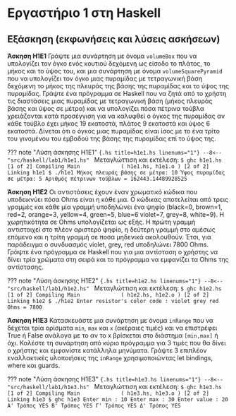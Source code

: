 # Εργαστήριο 1 στη Ηaskell

## Εξάσκηση (εκφωνήσεις και λύσεις ασκήσεων)

**Άσκηση H1E1** Γράψτε μια συνάρτηση με όνομα `volumeBox` που να υπολογίζει τον όγκο ενός κουτιού δεχόμενη ως είσοδο το πλάτος, το μήκος και το ύψος του, και μια συνάρτηση με όνομα `volumeSquarePyramid` που να υπολογίζει τον όγκο μιας πυραμίδας με τετραγωνική βάση δεχόμενη το μήκος της πλευράς της βάσης της πυραμίδας και το ύψος της πυραμίδας. Γράψτε ένα πρόγραμμα σε Haskell που να ζητά από το χρήστη τις διαστάσεις μιας πυραμίδας με τετραγωνική βάση (μήκος πλευράς βάσης και ύψος σε μέτρα) και να υπολογίζει πόσα πέτρινα τούβλα χρειάζονται κατά προσέγγιση για να καλυφθεί ο όγκος της πυραμίδας αν κάθε τούβλο έχει μήκος 19 εκατοστά, πλάτος 9 εκατοστά και ύψος 6 εκατοστά. Δίνεται ότι ο όγκος μιας πυραμίδας είναι ίσος με το ένα τρίτο του γινομένου του εμβαδού της βάσης της πυραμίδας επί το ύψος της.

??? note "Λύση άσκησης H1E1"
    ```{.hs title=h1e1.hs linenums="1"}
    --8<-- "src/haskell/lab1/h1e1.hs"
    ```
    Μεταγλώττιση και εκτέλεση:
    ```
    $ ghc h1e1.hs
    [1 of 2] Compiling Main             ( h1e1.hs, h1e1.o )
    [2 of 2] Linking h1e1
    $ ./h1e1
    Μήκος πλευράς βάσης σε μέτρα: 10
    Ύψος πυραμίδας σε μέτρα: 5
    Αριθμός πέτρινων τούβλων = 162443.14489928525
    ```

**Άσκηση H1E2** Οι αντιστάσεις έχουν έναν χρωματικό κώδικα που υποδεικνύει πόσα Ohms είναι η κάθε μια. Ο κώδικας αποτελείται από τρεις γραμμές και κάθε μία γραμμή υποδηλώνει ένα ψηφίο (black=0, brown=1, red=2, orange=3, yellow=4, green=5, blue=6 violet=7, grey=8, white=9). Η χωρητικότητα σε Ohms υπολογίζεται ως εξής. Η πρώτη γραμμή αντιστοιχεί στο πλέον αριστερό ψηφίο, η δεύτερη γραμμή στο αμέσως επόμενο και η τρίτη γραμμή σε ποσα μηδενικά ακολουθούν. Έτσι, για παράδειγμα ο συνδυασμός violet, grey, red υποδηλώνει 7800 Ohms. Γράψτε ένα πρόγραμμα σε Haskell που για μια αντίσταση ο χρήστης να δίνει τρία χρώματα στη σειρά και το πρόγραμμα να εμφανίζει τα Ohms της αντίστασης.


??? note "Λύση άσκησης H1E2"
    ```{.hs title=h1e2.hs linenums="1"}
    --8<-- "src/haskell/lab1/h1e2.hs"
    ```
    Μεταγλώττιση και εκτέλεση:
    ```
    $ ghc h1e2.hs
    [1 of 2] Compiling Main             ( h1e2.hs, h1e2.o )
    [2 of 2] Linking h1e2
    $ ./h1e2
    Enter resistor's color code :
    violet
    grey
    red
    Ohms = 7800
    ```

**Άσκηση H1E3** Κατασκευάστε μια συνάρτηση με όνομα `inRange` που να δέχεται τρία ορίσματα `min`, `max` και `x` (ακέραιες τιμές) και να επιστρέφει True ή False ανάλογα με το αν το x βρίσκεται στο διάστημα `[min,max]` ή όχι. Καλέστε τη συνάρτηση από κύριο πρόγραμμα για 3 τιμές που θα δίνει ο χρήστης και εμφανίστε κατάλληλα μηνύματα. Γράψτε 3 επιπλέον εναλλακτικές υλοποιήσεις της `inRange` χρησιμοποιώντας let bindings, where και guards.


??? note "Λύση άσκησης H1E3"
    ```{.hs title=h1e3.hs linenums="1"}
    --8<-- "src/haskell/lab1/h1e3.hs"
    ```
    Μεταγλώττιση και εκτέλεση:
    ```
    $ ghc h1e3.hs
    [1 of 2] Compiling Main             ( h1e3.hs, h1e3.o )
    [2 of 2] Linking h1e3
    $ ghc h1e3
    Enter min : 10
    Enter max : 30
    Enter value : 20
    Α' Τρόπος
    YES
    Β' Τρόπος
    YES
    Γ' Τρόπος
    YES
    Δ' Τρόπος
    YES
    ```

<!-- **Άσκηση H1E4**  -->